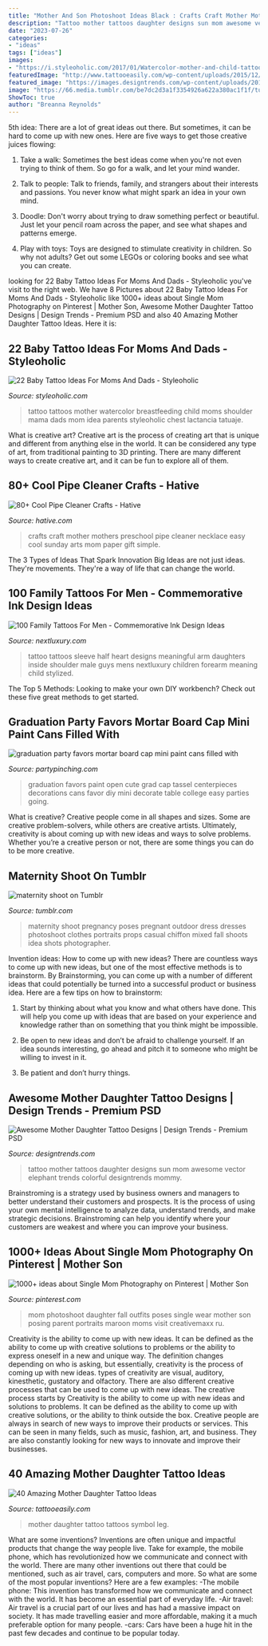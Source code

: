 ```yaml
---
title: "Mother And Son Photoshoot Ideas Black : Crafts Craft Mother Mothers Preschool Pipe Cleaner Necklace Easy Cool Sunday Arts Mom Paper Gift Simple"
description: "Tattoo mother tattoos daughter designs sun mom awesome vector elephant trends colorful designtrends mommy"
date: "2023-07-26"
categories:
- "ideas"
tags: ["ideas"]
images:
- "https://i.styleoholic.com/2017/01/Watercolor-mother-and-child-tattoo-on-the-shoulder.jpg"
featuredImage: "http://www.tattooeasily.com/wp-content/uploads/2015/12/2-mother-daughter-tattoos07161540.jpg"
featured_image: "https://images.designtrends.com/wp-content/uploads/2016/04/11043012/Mother-Sun-Tattoo-Design.jpg"
image: "https://66.media.tumblr.com/be7dc2d3a1f3354926a622a380ac1f1f/tumblr_pe11o5f5sT1xr00nxo1_500.png"
ShowToc: true
author: "Breanna Reynolds"
---
```



5th idea:
There are a lot of great ideas out there. But sometimes, it can be hard to come up with new ones. Here are five ways to get those creative juices flowing:
1. Take a walk: Sometimes the best ideas come when you're not even trying to think of them. So go for a walk, and let your mind wander.

2. Talk to people: Talk to friends, family, and strangers about their interests and passions. You never know what might spark an idea in your own mind.

3. Doodle: Don't worry about trying to draw something perfect or beautiful. Just let your pencil roam across the paper, and see what shapes and patterns emerge.

4. Play with toys: Toys are designed to stimulate creativity in children. So why not adults? Get out some LEGOs or coloring books and see what you can create.

	

		
looking for 22 Baby Tattoo Ideas For Moms And Dads - Styleoholic you've visit to the right web. We have 8 Pictures about 22 Baby Tattoo Ideas For Moms And Dads - Styleoholic like 1000+ ideas about Single Mom Photography on Pinterest | Mother Son, Awesome Mother Daughter Tattoo Designs | Design Trends - Premium PSD and also 40 Amazing Mother Daughter Tattoo Ideas. Here it is:
		
    
## 22 Baby Tattoo Ideas For Moms And Dads - Styleoholic

<img loading=lazy src="https://i.styleoholic.com/2017/01/Watercolor-mother-and-child-tattoo-on-the-shoulder.jpg" onerror="this.onerror=null;this.src='https://tse4.mm.bing.net/th?id=OIP.VqM0R7CiYchr4yEL3VWrwQHaJ4&amp;pid=15.1';" alt="22 Baby Tattoo Ideas For Moms And Dads - Styleoholic">

_Source: styleoholic.com_

>tattoo tattoos mother watercolor breastfeeding child moms shoulder mama dads mom idea parents styleoholic chest lactancia tatuaje. 

	

What is creative art?
Creative art is the process of creating art that is unique and different from anything else in the world. It can be considered any type of art, from traditional painting to 3D printing. There are many different ways to create creative art, and it can be fun to explore all of them.

    
## 80+ Cool Pipe Cleaner Crafts - Hative

<img loading=lazy src="https://hative.com/wp-content/uploads/2014/04/pipe-cleaner-crafts/20-craft-for-mothers-day.jpg" onerror="this.onerror=null;this.src='https://tse3.mm.bing.net/th?id=OIP.Yjt4qqC_ECDwbfTIeVkNBQHaIU&amp;pid=15.1';" alt="80+ Cool Pipe Cleaner Crafts - Hative">

_Source: hative.com_

>crafts craft mother mothers preschool pipe cleaner necklace easy cool sunday arts mom paper gift simple. 

	

The 3 Types of Ideas That Spark Innovation
Big Ideas are not just ideas. They're movements. They're a way of life that can change the world.

    
## 100 Family Tattoos For Men - Commemorative Ink Design Ideas

<img loading=lazy src="http://nextluxury.com/wp-content/uploads/male-with-two-daughters-on-the-shore-inside-heart-tattoo.jpg" onerror="this.onerror=null;this.src='https://tse4.mm.bing.net/th?id=OIP.DEV0nhghaifJ6TXXOaPPvgHaHa&amp;pid=15.1';" alt="100 Family Tattoos For Men - Commemorative Ink Design Ideas">

_Source: nextluxury.com_

>tattoo tattoos sleeve half heart designs meaningful arm daughters inside shoulder male guys mens nextluxury children forearm meaning child stylized. 

	

The Top 5 Methods:
Looking to make your own DIY workbench? Check out these five great methods to get started.

    
## Graduation Party Favors Mortar Board Cap Mini Paint Cans Filled With

<img loading=lazy src="http://partypinching.com/wp-content/uploads/2016/11/cache_4098887304.png" onerror="this.onerror=null;this.src='https://tse4.mm.bing.net/th?id=OIP.u7jLjQ5tKBmwjR5qidElMQHaJ4&amp;pid=15.1';" alt="graduation party favors mortar board cap mini paint cans filled with">

_Source: partypinching.com_

>graduation favors paint open cute grad cap tassel centerpieces decorations cans favor diy mini decorate table college easy parties going. 

	

What is creative?
Creative people come in all shapes and sizes. Some are creative problem-solvers, while others are creative artists. Ultimately, creativity is about coming up with new ideas and ways to solve problems. Whether you’re a creative person or not, there are some things you can do to be more creative.

    
## Maternity Shoot On Tumblr

<img loading=lazy src="https://66.media.tumblr.com/be7dc2d3a1f3354926a622a380ac1f1f/tumblr_pe11o5f5sT1xr00nxo1_500.png" onerror="this.onerror=null;this.src='https://tse1.mm.bing.net/th?id=OIP.BDjJm9ePofoGVJHJHk2TzwHaLG&amp;pid=15.1';" alt="maternity shoot on Tumblr">

_Source: tumblr.com_

>maternity shoot pregnancy poses pregnant outdoor dress dresses photoshoot clothes portraits props casual chiffon mixed fall shoots idea shots photographer. 

	

Invention ideas: How to come up with new ideas?
There are countless ways to come up with new ideas, but one of the most effective methods is to brainstorm. By Brainstorming, you can come up with a number of different ideas that could potentially be turned into a successful product or business idea. Here are a few tips on how to brainstorm:
1. Start by thinking about what you know and what others have done. This will help you come up with ideas that are based on your experience and knowledge rather than on something that you think might be impossible.

2. Be open to new ideas and don’t be afraid to challenge yourself. If an idea sounds interesting, go ahead and pitch it to someone who might be willing to invest in it.

3. Be patient and don’t hurry things.

    
## Awesome Mother Daughter Tattoo Designs | Design Trends - Premium PSD

<img loading=lazy src="https://images.designtrends.com/wp-content/uploads/2016/04/11043012/Mother-Sun-Tattoo-Design.jpg" onerror="this.onerror=null;this.src='https://tse4.mm.bing.net/th?id=OIP.cj4dYVHfKWJbfQdg3m9_aAHaHa&amp;pid=15.1';" alt="Awesome Mother Daughter Tattoo Designs | Design Trends - Premium PSD">

_Source: designtrends.com_

>tattoo mother tattoos daughter designs sun mom awesome vector elephant trends colorful designtrends mommy. 

	

Brainstroming is a strategy used by business owners and managers to better understand their customers and prospects. It is the process of using your own mental intelligence to analyze data, understand trends, and make strategic decisions. Brainstroming can help you identify where your customers are weakest and where you can improve your business.

    
## 1000+ Ideas About Single Mom Photography On Pinterest | Mother Son

<img loading=lazy src="https://i.pinimg.com/736x/92/28/d7/9228d7fe41722dbb0273d144f90c7ed3--single-mom-photography-single-moms.jpg" onerror="this.onerror=null;this.src='https://tse4.mm.bing.net/th?id=OIP.s7wR2BywpIHcGjVYzl94PQHaLH&amp;pid=15.1';" alt="1000+ ideas about Single Mom Photography on Pinterest | Mother Son">

_Source: pinterest.com_

>mom photoshoot daughter fall outfits poses single wear mother son posing parent portraits maroon moms visit creativemaxx ru. 

	

Creativity is the ability to come up with new ideas. It can be defined as the ability to come up with creative solutions to problems or the ability to express oneself in a new and unique way. The definition changes depending on who is asking, but essentially, creativity is the process of coming up with new ideas. types of creativity are visual, auditory, kinesthetic, gustatory and olfactory. There are also different creative processes that can be used to come up with new ideas. The creative process starts by
Creativity is the ability to come up with new ideas and solutions to problems. It can be defined as the ability to come up with creative solutions, or the ability to think outside the box. Creative people are always in search of new ways to improve their products or services. This can be seen in many fields, such as music, fashion, art, and business. They are also constantly looking for new ways to innovate and improve their businesses.

    
## 40 Amazing Mother Daughter Tattoo Ideas

<img loading=lazy src="http://www.tattooeasily.com/wp-content/uploads/2015/12/2-mother-daughter-tattoos07161540.jpg" onerror="this.onerror=null;this.src='https://tse4.mm.bing.net/th?id=OIP.nuWy7isbbL6SYAvXRlwlzAHaJ4&amp;pid=15.1';" alt="40 Amazing Mother Daughter Tattoo Ideas">

_Source: tattooeasily.com_

>mother daughter tattoo tattoos symbol leg. 

	

What are some inventions?
Inventions are often unique and impactful products that change the way people live. Take for example, the mobile phone, which has revolutionized how we communicate and connect with the world. There are many other inventions out there that could be mentioned, such as air travel, cars, computers and more. So what are some of the most popular inventions? Here are a few examples: 
-The mobile phone: This invention has transformed how we communicate and connect with the world. It has become an essential part of everyday life. 
-Air travel: Air travel is a crucial part of our lives and has had a massive impact on society. It has made travelling easier and more affordable, making it a much preferable option for many people. 
-cars: Cars have been a huge hit in the past few decades and continue to be popular today.


